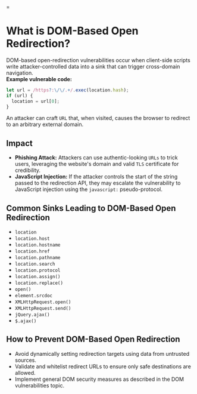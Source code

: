 =

# What is DOM-Based Open Redirection?

DOM-based open-redirection vulnerabilities occur when client-side scripts write attacker-controlled data into a sink that can trigger cross-domain navigation.  
**Example vulnerable code:**

```javascript
let url = /https?:\/\/.+/.exec(location.hash);
if (url) {
  location = url[0];
}
```

An attacker can craft `URL` that, when visited, causes the browser to redirect to an arbitrary external domain.

## Impact

- **Phishing Attack:** Attackers can use authentic-looking `URLs` to trick users, leveraging the website's domain and valid `TLS` certificate for credibility.
- **JavaScript Injection:** If the attacker controls the start of the string passed to the redirection API, they may escalate the vulnerability to JavaScript injection using the `javascript:` pseudo-protocol.

## Common Sinks Leading to DOM-Based Open Redirection

- `location`
- `location.host`
- `location.hostname`
- `location.href`
- `location.pathname`
- `location.search`
- `location.protocol`
- `location.assign()`
- `location.replace()`
- `open()`
- `element.srcdoc`
- `XMLHttpRequest.open()`
- `XMLHttpRequest.send()`
- `jQuery.ajax()`
- `$.ajax()`

## How to Prevent DOM-Based Open Redirection

- Avoid dynamically setting redirection targets using data from untrusted sources.
- Validate and whitelist redirect URLs to ensure only safe destinations are allowed.
- Implement general DOM security measures as described in the DOM vulnerabilities topic.
